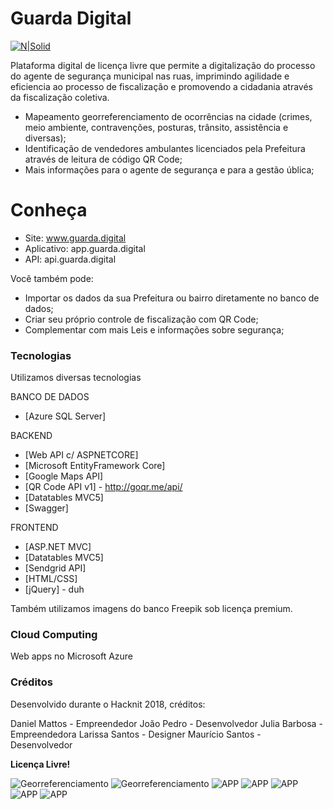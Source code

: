 # Guarda Digital

[![N|Solid](http://app.guarda.digital/img/logo.png)](http://guarda.digital/home/about)

Plataforma digital de licença livre que permite a digitalização do processo do agente de segurança municipal nas ruas, imprimindo agilidade e eficiencia ao processo de fiscalização e promovendo a cidadania através da fiscalização coletiva.

  - Mapeamento georreferenciamento de ocorrências na cidade (crimes, meio ambiente, contravenções, posturas, trânsito, assistência e diversas);
  - Identificação de vendedores ambulantes licenciados pela Prefeitura através de leitura de código QR Code;
  - Mais informações para o agente de segurança e para a gestão ública; 

# Conheça

  - Site: www.guarda.digital
  - Aplicativo: app.guarda.digital
  - API: api.guarda.digital


Você também pode:
  - Importar os dados da sua Prefeitura ou bairro diretamente no banco de dados;
  - Criar seu próprio controle de fiscalização com QR Code;
  - Complementar com mais Leis e informações sobre segurança;
   
### Tecnologias

Utilizamos diversas tecnologias

BANCO DE DADOS
* [Azure SQL Server]

BACKEND
* [Web API c/ ASPNETCORE] 
* [Microsoft EntityFramework Core]
* [Google Maps API]
* [QR Code API v1] - http://goqr.me/api/
* [Datatables MVC5]
* [Swagger]

FRONTEND
* [ASP.NET MVC]
* [Datatables MVC5]
* [Sendgrid API]
* [HTML/CSS]
* [jQuery] - duh

Também utilizamos imagens do banco Freepik sob licença premium.

### Cloud Computing
Web apps no Microsoft Azure

### Créditos

Desenvolvido durante o Hacknit 2018, créditos:

Daniel Mattos - Empreendedor
João Pedro - Desenvolvedor
Julia Barbosa - Empreendedora
Larissa Santos - Designer
Maurício Santos - Desenvolvedor

**Licença Livre!**

![Georreferenciamento](http://guarda.digital/prints/mapa2.png)
![Georreferenciamento](http://guarda.digital/prints/mapa1.png)
![APP](http://guarda.digital/prints/app1.png)
![APP](http://guarda.digital/prints/app2.png)
![APP](http://guarda.digital/prints/app3.png)
![APP](http://guarda.digital/prints/site.png)
![APP](http://guarda.digital/prints/API.png)
